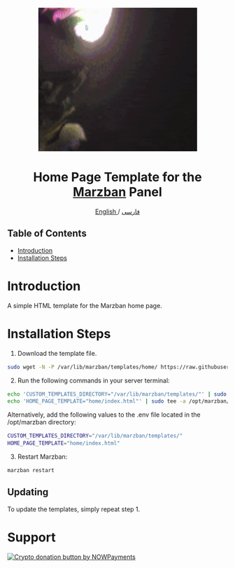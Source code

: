 <p align="center">
  <a href="https://github.com/Namiz4n/Template/tree/master/home" target="_blank" rel="noopener noreferrer">
    <picture>
      <source media="(prefers-color-scheme: dark)" srcset="https://raw.githubusercontent.com/Namiz4n/Template/master/home/preview.gif">
      <img width="363" height="328" src="https://raw.githubusercontent.com/Namiz4n/Template/master/home/preview.gif">
    </picture>
  </a>
</p>
<h1 align="center"/>Home Page Template for the <a href="https://github.com/Gozargah/Marzban">Marzban</a> Panel</h1>

<p align="center">
 <a href="./README.md">
 English
 </a>
 /
 <a href="./README-fa.md">
 فارسی
 </a>
</p>

## Table of Contents
- [Introduction](#introduction)
- [Installation Steps](#installation-steps)

# Introduction
A simple HTML template for the Marzban home page.

# Installation Steps
1. Download the template file.

```sh
sudo wget -N -P /var/lib/marzban/templates/home/ https://raw.githubusercontent.com/Namiz4n/Template/master/home/index.html
```

2. Run the following commands in your server terminal:
```sh
echo 'CUSTOM_TEMPLATES_DIRECTORY="/var/lib/marzban/templates/"' | sudo tee -a /opt/marzban/.env
echo 'HOME_PAGE_TEMPLATE="home/index.html"' | sudo tee -a /opt/marzban/.env
```
Alternatively, add the following values to the .env file located in the /opt/marzban directory:
```sh
CUSTOM_TEMPLATES_DIRECTORY="/var/lib/marzban/templates/"
HOME_PAGE_TEMPLATE="home/index.html"
```

3. Restart Marzban:
```sh
marzban restart
```

## Updating
To update the templates, simply repeat step 1.


# Support

<a href="https://nowpayments.io/donation?api_key=J5CVKFP-7ENME50-QDF7XGZ-2S74E0B" target="_blank" rel="noreferrer noopener">
  <img src="https://nowpayments.io/images/embeds/donation-button-black.svg" alt="Crypto donation button by NOWPayments"> </a>
